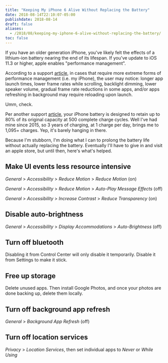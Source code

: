 ```yaml
---
title: "Keeping My iPhone 6 Alive Without Replacing the Battery"
date: 2018-08-14T22:10:07-05:00
publishdate: 2018-08-14
draft: false
aliases:
  - /2018/08/keeping-my-iphone-6-alive-without-replacing-the-battery/
toc: false
---
```


If you have an older generation iPhone, you've likely felt the effects of a lithium-ion battery nearing the end of its lifespan. If you've update to iOS 11.3 or higher, apple enables "performance management". 

<!--more-->

According to a support [article](https://support.apple.com/en-us/HT208387), in cases that require more extreme forms of performance management (i.e. my iPhone), the user may notice: longer app launch times, lower frame rates while scrolling, backlight dimming, lower speaker volume, gradual frame rate reductions in some apps, and/or apps refreshing in background may require reloading upon launch. 

Umm, check.

Per another support [article](https://www.apple.com/batteries/service-and-recycling/), your iPhone battery is designed to retain up to 80% of its original capacity at 500 complete charge cycles. Well I've had mine since 2015, so 3 years of charging, at 1 charge per day, brings me to 1,095+ charges. Yep, it's barely hanging in there. 

Because I'm stubborn, I'm doing what I can to prolong the battery life without actually replacing the battery. Eventually I'll have to give in and visit an apple store, but until then, here's what's helped. 

## Make UI events less resource intensive

_General_ > _Accessibility_ > _Reduce Motion_ > _Reduce Motion_ (on)

_General_ > _Accessibility_ > _Reduce Motion_ > _Auto-Play Message Effects_ (off)

_General_ > _Accessibility_ > _Increase Contrast_ > _Reduce Transparency_ (on)

## Disable auto-brightness

_General_ > _Accessibility_ > _Display Accommodations_ > _Auto-Brightness_ (off)

## Turn off bluetooth 

Disabling it from Control Center will only disable it temporarily. Disable it from Settings to make it stick. 

## Free up storage 

Delete unused apps. Then install Google Photos, and once your photos are done backing up, delete them locally. 

## Turn off background app refresh 

_General_ > _Background App Refresh_ (off)

## Turn off location services

_Privacy_ > _Location Services_, then set individual apps to _Never_ or _While Using_
